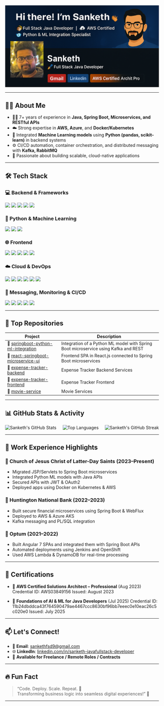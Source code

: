 <p align="center">
  <img src="sanketh-github-facebanner.png" alt="Sanketh's GitHub Banner" />
</p>

---

## 🧑‍💻 About Me

- 👨‍💻 7+ years of experience in **Java, Spring Boot, Microservices, and RESTful APIs**
- ☁️ Strong expertise in **AWS, Azure**, and **Docker/Kubernetes**
- 🧠 Integrated **Machine Learning models** using **Python (pandas, scikit-learn)** in backend systems
- ⚙️ CI/CD automation, container orchestration, and distributed messaging with **Kafka, RabbitMQ**
- 💬 Passionate about building scalable, cloud-native applications

---

## 🛠️ Tech Stack

### 💻 Backend & Frameworks
<p>
  <img src="https://img.shields.io/badge/Java-ED8B00?style=flat-square&logo=java&logoColor=white" />
  <img src="https://img.shields.io/badge/Spring_Boot-6DB33F?style=flat-square&logo=spring-boot&logoColor=white" />
  <img src="https://img.shields.io/badge/Hibernate-59666C?style=flat-square&logo=hibernate&logoColor=white" />
  <img src="https://img.shields.io/badge/Microservices-blue?style=flat-square" />
  <img src="https://img.shields.io/badge/PL/SQL-CC2927?style=flat-square&logo=oracle&logoColor=white" />
</p>

### 🐍 Python & Machine Learning
<p>
  <img src="https://img.shields.io/badge/Python-3776AB?style=flat-square&logo=python&logoColor=white" />
  <img src="https://img.shields.io/badge/Pandas-150458?style=flat-square&logo=pandas&logoColor=white" />
  <img src="https://img.shields.io/badge/scikit--learn-F7931E?style=flat-square&logo=scikit-learn&logoColor=white" />
</p>

### 🌐 Frontend
<p>
  <img src="https://img.shields.io/badge/React-20232A?style=flat-square&logo=react&logoColor=61DAFB" />
  <img src="https://img.shields.io/badge/Angular-DD0031?style=flat-square&logo=angular&logoColor=white" />
  <img src="https://img.shields.io/badge/HTML5-E34F26?style=flat-square&logo=html5&logoColor=white" />
  <img src="https://img.shields.io/badge/CSS3-1572B6?style=flat-square&logo=css3&logoColor=white" />
  <img src="https://img.shields.io/badge/Bootstrap-563D7C?style=flat-square&logo=bootstrap&logoColor=white" />
</p>

### ☁️ Cloud & DevOps
<p>
  <img src="https://img.shields.io/badge/AWS-232F3E?style=flat-square&logo=amazon-aws&logoColor=white" />
  <img src="https://img.shields.io/badge/Azure-0078D4?style=flat-square&logo=microsoft-azure&logoColor=white" />
  <img src="https://img.shields.io/badge/Docker-2496ED?style=flat-square&logo=docker&logoColor=white" />
  <img src="https://img.shields.io/badge/Kubernetes-326CE5?style=flat-square&logo=kubernetes&logoColor=white" />
  <img src="https://img.shields.io/badge/Jenkins-D24939?style=flat-square&logo=jenkins&logoColor=white" />
  <img src="https://img.shields.io/badge/OpenShift-EE0000?style=flat-square&logo=red-hat-open-shift&logoColor=white" />
</p>

### 🔗 Messaging, Monitoring & CI/CD
<p>
  <img src="https://img.shields.io/badge/Kafka-231F20?style=flat-square&logo=apache-kafka&logoColor=white" />
  <img src="https://img.shields.io/badge/RabbitMQ-FF6600?style=flat-square&logo=rabbitmq&logoColor=white" />
  <img src="https://img.shields.io/badge/PostgreSQL-336791?style=flat-square&logo=postgresql&logoColor=white" />
  <img src="https://img.shields.io/badge/Git-F05032?style=flat-square&logo=git&logoColor=white" />
  <img src="https://img.shields.io/badge/Maven-C71A36?style=flat-square&logo=apache-maven&logoColor=white" />
</p>

---

## 📁 Top Repositories

| Project | Description |
|--------|-------------|
| 🔗 [springboot-python-ml-integration](https://github.com/Sankethsankuri/springboot-python-ml-integration) | Integration of a Python ML model with Spring Boot microservice using Kafka and REST |
| 🔗 [react-springboot-microservice-ui](https://github.com/Sankethsankuri/react-springboot-microservice-ui) | Frontend SPA in React.js connected to Spring Boot microservices |
| 🔗 [expense-tracker-backend](https://github.com/Sankethsankuri/expense-tracker-backend) | Expense Tracker Backend Services |
| 🔗 [expense-tracker-frontend](https://github.com/Sankethsankuri/expense-tracker-frontend) | Expense Tracker Frontend |
| 🔗 [movie-service](https://github.com/Sankethsankuri/movie-service) | Movie Services |

---

## 📊 GitHub Stats & Activity

<p>
  <img align="left" src="https://github-readme-stats.vercel.app/api?username=Sankethsankuri&show_icons=true&theme=tokyonight&hide_border=true" alt="Sanketh's GitHub Stats" />
  <img  align="right" src="https://github-readme-streak-stats.herokuapp.com/?user=Sankethsankuri&theme=tokyonight&hide_border=true" alt="Sanketh's GitHub Streak" />
</p>
<p align="center">
  <img src="https://github-readme-stats.vercel.app/api/top-langs/?username=Sankethsankuri&layout=compact&theme=tokyonight&hide_border=true" alt="Top Languages" />
</p>

---

## 🧾 Work Experience Highlights

### 💼 Church of Jesus Christ of Latter-Day Saints (2023–Present)
- Migrated JSP/Servlets to Spring Boot microservices
- Integrated Python ML models with Java APIs
- Secured APIs with JWT & OAuth2
- Deployed apps using Docker on Kubernetes & AWS

### 💼 Huntington National Bank (2022–2023)
- Built secure financial microservices using Spring Boot & WebFlux
- Deployed to AWS & Azure AKS
- Kafka messaging and PL/SQL integration

### 💼 Optum (2021–2022)
- Built Angular 7 SPAs and integrated them with Spring Boot APIs
- Automated deployments using Jenkins and OpenShift
- Used AWS Lambda & DynamoDB for real-time processing

---

## 📜 Certifications

- 🏅 **AWS Certified Solutions Architect – Professional** (Aug 2023)
Credential ID: AWS03849156
Issued: August 2023 

- 🤖 **Foundations of AI & ML for Java Developers** (Jul 2025)
Credential ID: 11b24dbddca43f764590479ae4467ccc8630bf96bb7eeec0e10eac26c5c020e0
Issued: July 2025

---

## 📫 Let's Connect!

- 📧 **Email**: sankethfsd9@gmail.com  
- 🌐 **LinkedIn**: [linkedin.com/in/sanketh-javafullstack-developer](http://linkedin.com/in/sanketh-javafullstack-developer)  
- 💼 **Available for Freelance / Remote Roles / Contracts**

---

## 🔥 Fun Fact

> “Code. Deploy. Scale. Repeat. 🔁  
> Transforming business logic into seamless digital experiences!” 🚀

---

